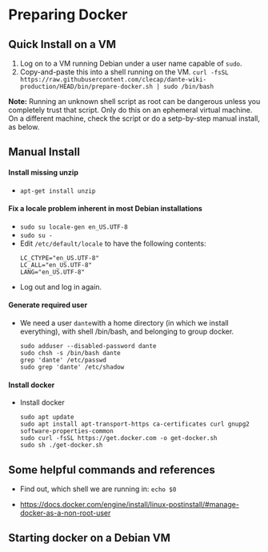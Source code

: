 # Preparing Docker

## Quick Install on a VM

1. Log on to a VM running Debian under a user name capable of `sudo`.
2. Copy-and-paste this into a shell running on the VM.
  ```curl -fsSL https://raw.githubusercontent.com/clecap/dante-wiki-production/HEAD/bin/prepare-docker.sh | sudo /bin/bash```

**Note:** Running an unknown shell script as root can be dangerous unless you completely trust that script. 
Only do this on an ephemeral virtual machine.
On a different machine, check the script or do a setp-by-step manual install, as below.

## Manual Install

#### Install missing unzip 
* ```apt-get install unzip```

#### Fix a locale problem inherent in most Debian installations
*   `sudo su locale-gen en_US.UTF-8`
* `sudo su -`
* Edit `/etc/default/locale` to have the following contents:
  ```
  LC_CTYPE="en_US.UTF-8"
  LC_ALL="en_US.UTF-8"
  LANG="en_US.UTF-8" 
  ```
* Log out and log in again.

#### Generate required user
* We need a user `dante`with a home directory (in which we install everything), with shell /bin/bash, 
  and belonging to group docker.
  ```
  sudo adduser --disabled-password dante
  sudo chsh -s /bin/bash dante
  grep 'dante' /etc/passwd
  sudo grep 'dante' /etc/shadow
   ```

#### Install docker

* Install docker
  ```
  sudo apt update
  sudo apt install apt-transport-https ca-certificates curl gnupg2 software-properties-common
  sudo curl -fsSL https://get.docker.com -o get-docker.sh
  sudo sh ./get-docker.sh
  ```


## Some helpful commands and references

* Find out, which shell we are running in: 
 `echo $0`

* https://docs.docker.com/engine/install/linux-postinstall/#manage-docker-as-a-non-root-user

## Starting docker on a Debian VM
